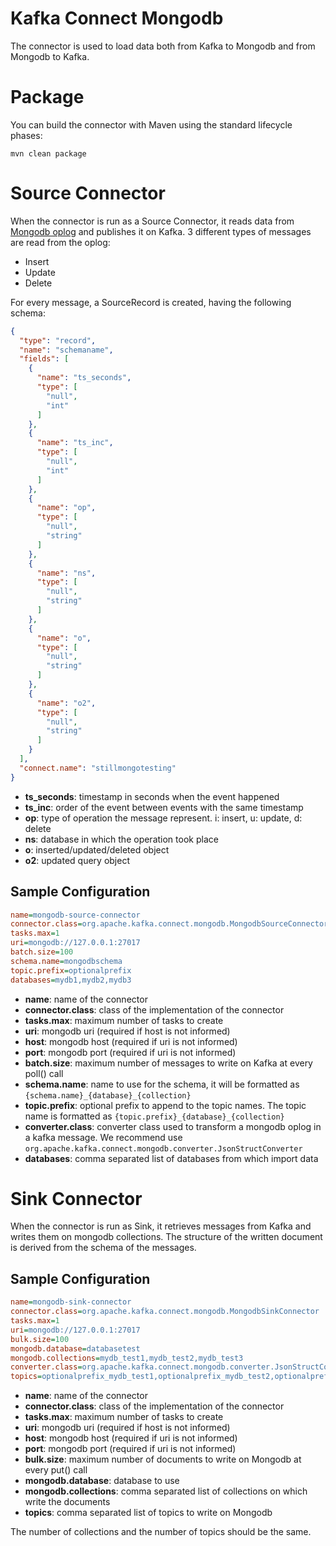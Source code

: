# Kafka Connect Mongodb
The connector is used to load data both from Kafka to Mongodb
and from Mongodb to Kafka.

# Package
You can build the connector with Maven using the standard lifecycle phases:
```
mvn clean package
```

# Source Connector
When the connector is run as a Source Connector, it reads data from [Mongodb oplog](https://docs.mongodb.org/manual/core/replica-set-oplog/)
and publishes it on Kafka.
3 different types of messages are read from the oplog:
* Insert
* Update
* Delete

For every message, a SourceRecord is created, having the following schema:
```json
{
  "type": "record",
  "name": "schemaname",
  "fields": [
    {
      "name": "ts_seconds",
      "type": [
        "null",
        "int"
      ]
    },
    {
      "name": "ts_inc",
      "type": [
        "null",
        "int"
      ]
    },
    {
      "name": "op",
      "type": [
        "null",
        "string"
      ]
    },
    {
      "name": "ns",
      "type": [
        "null",
        "string"
      ]
    },
    {
      "name": "o",
      "type": [
        "null",
        "string"
      ]
    },
    {
      "name": "o2",
      "type": [
        "null",
        "string"
      ]
    }
  ],
  "connect.name": "stillmongotesting"
}
```
* **ts_seconds**: timestamp in seconds when the event happened
* **ts_inc**: order of the event between events with the same timestamp
* **op**: type of operation the message represent. i: insert, u: update, d: delete
* **ns**: database in which the operation took place
* **o**: inserted/updated/deleted object
* **o2**: updated query object

## Sample Configuration
```ini
name=mongodb-source-connector
connector.class=org.apache.kafka.connect.mongodb.MongodbSourceConnector
tasks.max=1
uri=mongodb://127.0.0.1:27017
batch.size=100
schema.name=mongodbschema
topic.prefix=optionalprefix
databases=mydb1,mydb2,mydb3
```

* **name**: name of the connector
* **connector.class**: class of the implementation of the connector
* **tasks.max**: maximum number of tasks to create
* **uri**: mongodb uri (required if host is not informed)
* **host**: mongodb host (required if uri is not informed)
* **port**: mongodb port (required if uri is not informed) 
* **batch.size**: maximum number of messages to write on Kafka at every poll() call
* **schema.name**: name to use for the schema, it will be formatted as ``{schema.name}_{database}_{collection}``
* **topic.prefix**: optional prefix to append to the topic names. The topic name is formatted as ``{topic.prefix}_{database}_{collection}``
* **converter.class**: converter class used to transform a mongodb oplog in a kafka message. We recommend use ``org.apache.kafka.connect.mongodb.converter.JsonStructConverter``
* **databases**: comma separated list of databases from which import data

# Sink Connector
When the connector is run as Sink, it retrieves messages from Kafka and writes them on mongodb collections. 
The structure of the written document is derived from the schema of the messages.

## Sample Configuration
```ini
name=mongodb-sink-connector
connector.class=org.apache.kafka.connect.mongodb.MongodbSinkConnector
tasks.max=1
uri=mongodb://127.0.0.1:27017
bulk.size=100
mongodb.database=databasetest
mongodb.collections=mydb_test1,mydb_test2,mydb_test3
converter.class=org.apache.kafka.connect.mongodb.converter.JsonStructConverter
topics=optionalprefix_mydb_test1,optionalprefix_mydb_test2,optionalprefix_mydb_test3
```

* **name**: name of the connector
* **connector.class**: class of the implementation of the connector
* **tasks.max**: maximum number of tasks to create
* **uri**: mongodb uri (required if host is not informed)
* **host**: mongodb host (required if uri is not informed)
* **port**: mongodb port (required if uri is not informed) 
* **bulk.size**: maximum number of documents to write on Mongodb at every put() call
* **mongodb.database**: database to use
* **mongodb.collections**: comma separated list of collections on which write the documents
* **topics**: comma separated list of topics to write on Mongodb

The number of collections and the number of topics should be the same.